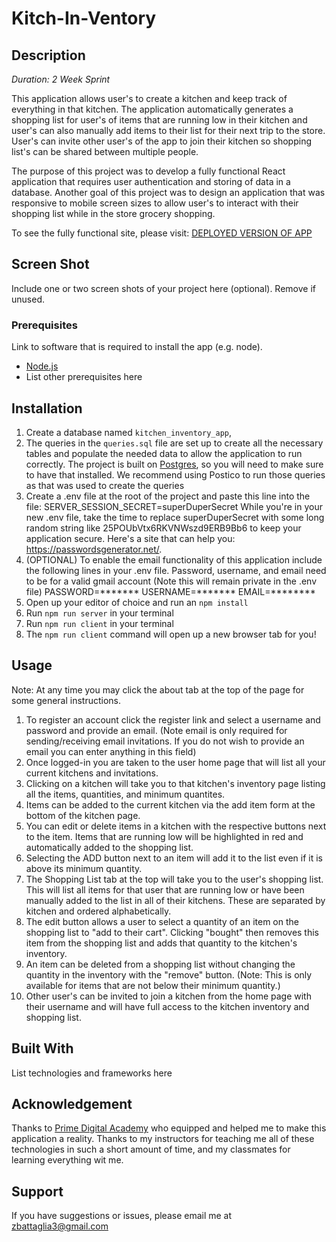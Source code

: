 # Kitch-In-Ventory

## Description

_Duration: 2 Week Sprint_

This application allows user's to create a kitchen and keep track of everything in that kitchen. The application automatically generates a shopping list for user's of items that are running low in their kitchen and user's can also manually add items to their list for their next trip to the store. User's can invite other user's of the app to join their kitchen so shopping list's can be shared between multiple people.

The purpose of this project was to develop a fully functional React application that requires user authentication and storing of data in a database. Another goal of this project was to design an application that was responsive to mobile screen sizes to allow user's to interact with their shopping list while in the store grocery shopping.

To see the fully functional site, please visit: [DEPLOYED VERSION OF APP](www.heroku.com)

## Screen Shot

Include one or two screen shots of your project here (optional). Remove if unused.

### Prerequisites

Link to software that is required to install the app (e.g. node).

- [Node.js](https://nodejs.org/en/)
- List other prerequisites here

## Installation

1. Create a database named `kitchen_inventory_app`,
2. The queries in the `queries.sql` file are set up to create all the necessary tables and populate the needed data to allow the application to run correctly. The project is built on [Postgres](https://www.postgresql.org/download/), so you will need to make sure to have that installed. We recommend using Postico to run those queries as that was used to create the queries 
3. Create a .env file at the root of the project and paste this line into the file:
    SERVER_SESSION_SECRET=superDuperSecret
While you're in your new .env file, take the time to replace superDuperSecret with some long random string like 25POUbVtx6RKVNWszd9ERB9Bb6 to keep your application secure. Here's a site that can help you: https://passwordsgenerator.net/.
4. (OPTIONAL) To enable the email functionality of this application include the following lines in your .env file.
    Password, username, and email need to be for a valid gmail account (Note this will remain private in the .env file)
    PASSWORD=*******
    USERNAME=*******
    EMAIL=********
5. Open up your editor of choice and run an `npm install`
6. Run `npm run server` in your terminal
7. Run `npm run client` in your terminal
8. The `npm run client` command will open up a new browser tab for you!

## Usage

Note: At any time you may click the about tab at the top of the page for some general instructions.

1. To register an account click the register link and select a username and password and provide an email. (Note email is only required for sending/receiving email invitations. If you do not wish to provide an email you can enter anything in this field)
2. Once logged-in you are taken to the user home page that will list all your current kitchens and invitations.
3. Clicking on a kitchen will take you to that kitchen's inventory page listing all the items, quantities, and minimum quantites.
4. Items can be added to the current kitchen via the add item form at the bottom of the kitchen page.
5. You can edit or delete items in a kitchen with the respective buttons next to the item. Items that are running low will be highlighted in red and automatically added to the shopping list.
6. Selecting the ADD button next to an item will add it to the list even if it is above its minimum quantity.
7. The Shopping List tab at the top will take you to the user's shopping list. This will list all items for that user that are running low or have been manually added to the list in all of their kitchens. These are separated by kitchen and ordered alphabetically.
8. The edit button allows a user to select a quantity of an item on the shopping list to "add to their cart". Clicking "bought" then removes this item from the shopping list and adds that quantity to the kitchen's inventory.
9. An item can be deleted from a shopping list without changing the quantity in the inventory with the "remove" button. (Note: This is only available for items that are not below their minimum quantity.)
10. Other user's can be invited to join a kitchen from the home page with their username and will have full access to the kitchen inventory and shopping list.

## Built With

List technologies and frameworks here

## Acknowledgement
Thanks to [Prime Digital Academy](www.primeacademy.io) who equipped and helped me to make this application a reality.
Thanks to my instructors for teaching me all of these technologies in such a short amount of time, and my classmates for learning everything wit me.

## Support
If you have suggestions or issues, please email me at [zbattaglia3@gmail.com](www.google.com)